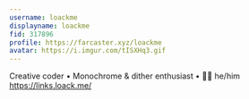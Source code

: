 ```yaml
---
username: loackme
displayname: loackme
fid: 317896
profile: https://farcaster.xyz/loackme
avatar: https://i.imgur.com/tISXHq3.gif
---
```

Creative coder • Monochrome & dither enthusiast • 🏳️‍🌈 he/him  
https://links.loack.me/  
